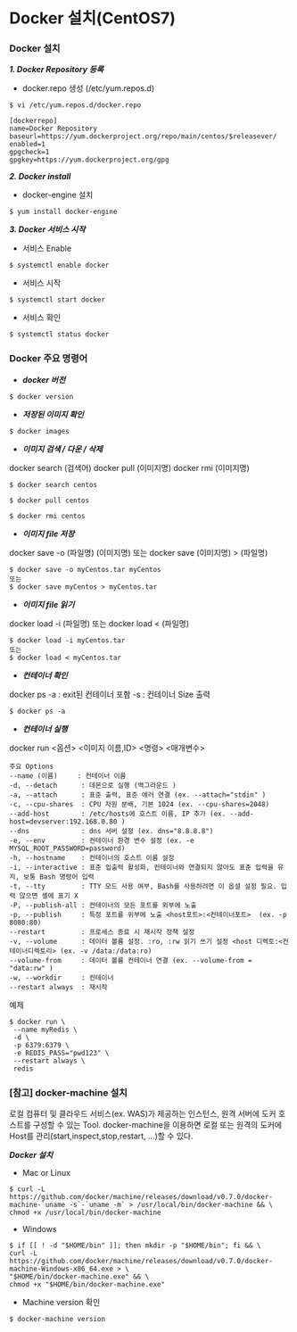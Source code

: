# Docker 설치(CentOS7)

### Docker 설치

***1. Docker Repository 등록***

 - docker.repo 생성 (/etc/yum.repos.d)
 
 ```
 $ vi /etc/yum.repos.d/docker.repo
 
 [dockerrepo]
 name=Docker Repository
 baseurl=https://yum.dockerproject.org/repo/main/centos/$releasever/
 enabled=1
 gpgcheck=1
 gpgkey=https://yum.dockerproject.org/gpg
 ```

***2. Docker install***

 - docker-engine 설치
 
 ```
 $ yum install docker-engine
 ```

***3. Docker 서비스 시작***

 - 서비스 Enable
 ```
 $ systemctl enable docker
 ```
 
 - 서비스 시작
 ```
 $ systemctl start docker
 ```
 
 - 서비스 확인
 ```
 $ systemctl status docker
 ```

### Docker 주요 명령어

 - ***docker 버전***
 
 ```
 $ docker version
 ```

 - ***저장된 이미지 확인***
 
 ```
 $ docker images
 ```

 - ***이미지 검색 / 다운 / 삭제***
 
 docker search (검색어)
 docker pull (이미지명)
 docker rmi (이미지명)
 
 ```
 $ docker search centos
 
 $ docker pull centos
 
 $ docker rmi centos
 ```

 - ***이미지 file 저장***
 
 docker save -o (파일명) (이미지명)
 또는
 docker save (이미지명) > (파일명)

 ```
 $ docker save -o myCentos.tar myCentos
 또는
 $ docker save myCentos > myCentos.tar
 ```
 
 - ***이미지 file 읽기***

 docker load -i (파일명)
 또는
 docker load < (파일명)

 ```
 $ docker load -i myCentos.tar
 또는
 $ docker load < myCentos.tar
 ```

- ***컨테이너 확인***
 
 docker ps
  -a : exit된 컨테이너 포함
  -s : 컨테이너 Size 출력

 ```
 $ docker ps -a
 ```

 - ***컨테이너 실행***

 docker run <옵션> <이미지 이름,ID> <명령> <매개변수>
 ```
 주요 Options
 --name (이름)     : 컨테이너 이름
 -d, --detach      : 데몬으로 실행 (백그라운드 )
 -a, --attach      : 표준 출력, 표준 에러 연결 (ex. --attach="stdin" )
 -c, --cpu-shares  : CPU 자원 분배, 기본 1024 (ex. --cpu-shares=2048)
 --add-host        : /etc/hosts에 호스트 이름, IP 추가 (ex. --add-host=devserver:192.168.0.80 )
 --dns             : dns 서버 설정 (ex. dns="8.8.8.8")
 -e, --env         : 컨테이너 환경 변수 설정 (ex. -e MYSQL_ROOT_PASSWORD=password)
 -h, --hostname    : 컨테이너의 호스트 이름 설정
 -i, --interactive : 표준 입출력 활성화, 컨테이너와 연결되지 않아도 표준 입력을 유지, 보통 Bash 명령어 입력
 -t, --tty         : TTY 모드 사용 여부, Bash를 사용하려면 이 옵셜 설정 필요. 입력 않으면 셸에 표기 X
 -P, --publish-all : 컨테이너의 모든 포트를 외부에 노출
 -p, --publish     : 특정 포트를 위부에 노출 <host포트>:<컨테이너포트>  (ex. -p 8080:80)
 --restart         : 프로세스 종료 시 재시작 정책 설정
 -v, --volume      : 데이터 볼륨 설정. :ro, :rw 읽기 쓰기 설정 <host 디렉토:<컨테이너디렉토리> (ex. -v /data:/data:ro)
 --volume-from     : 데이터 볼륨 컨테이너 연결 (ex. --volume-from = "data:rw" )
 -w, --workdir     : 컨테이너
 --restart always  : 재시작
 ```
 
 예제
 ```
 $ docker run \
  --name myRedis \
  -d \
  -p 6379:6379 \
  -e REDIS_PASS="pwd123" \
  --restart always \
  redis
 ```

### [참고] docker-machine 설치

 로컬 컴퓨터 및 클라우드 서비스(ex. WAS)가 제공하는 인스턴스, 원격 서버에 도커 호스트를 구성할 수 있는 Tool.
 docker-machine을 이용하면 로컬 또는 원격의 도커에 Host를 관리(start,inspect,stop,restart, ...)할 수 있다.

 [docker 공식 페이지]: https://docs.docker.com/machine/overview

 ***Docker 설치***
 
 - Mac or Linux
 ```
 $ curl -L https://github.com/docker/machine/releases/download/v0.7.0/docker-machine-`uname -s`-`uname -m` > /usr/local/bin/docker-machine && \
 chmod +x /usr/local/bin/docker-machine
 ```

 - Windows
 ```
 $ if [[ ! -d "$HOME/bin" ]]; then mkdir -p "$HOME/bin"; fi && \
 curl -L https://github.com/docker/machine/releases/download/v0.7.0/docker-machine-Windows-x86_64.exe > \
 "$HOME/bin/docker-machine.exe" && \
 chmod +x "$HOME/bin/docker-machine.exe"
 ```

 - Machine version 확인
 ```
 $ docker-machine version
 ```

